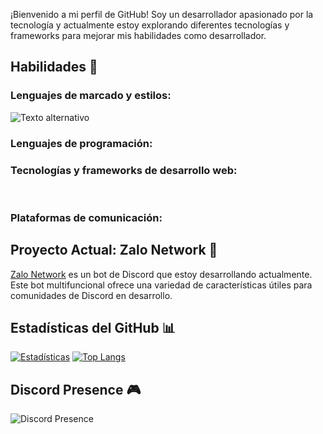 ¡Bienvenido a mi perfil de GitHub! Soy un desarrollador apasionado por la tecnología y actualmente estoy explorando diferentes tecnologías y frameworks para mejorar mis habilidades como desarrollador.


## Habilidades 🚀

### Lenguajes de marcado y estilos:
![Texto alternativo](https://i.imgur.com/NbYWxE8.jpg)




### Lenguajes de programación:


### Tecnologías y frameworks de desarrollo web:
<span class="rounded"  style="color: white;"> <img src="" alt="">NodeJS</span> <span class="rounded"  style="color: white;"> <img src="" alt="">MongoDB</span>

### Plataformas de comunicación:


## Proyecto Actual: Zalo Network 🤖

[Zalo Network](https://github.com/zalonetwork) es un bot de Discord que estoy desarrollando actualmente. Este bot multifuncional ofrece una variedad de características útiles para comunidades de Discord en desarrollo.



## Estadísticas del GitHub 📊

[![Estadísticas](https://github-readme-stats.vercel.app/api?username=yuhjak25&show_icons=true&theme=dark&hide_border=true)](https://github.com/yuhjak25) [![Top Langs](https://github-readme-stats.vercel.app/api/top-langs/?username=yuhjak25&layout=compact&theme=dark&hide_border=true)](https://github.com/yuhjak25)

## Discord Presence 🎮

![Discord Presence](https://lanyard-profile-readme.vercel.app/api/1211695322720501820)


